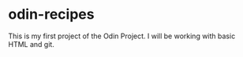 # odin-recipes
This is my first project of the Odin Project.
I will be working with basic HTML and git.